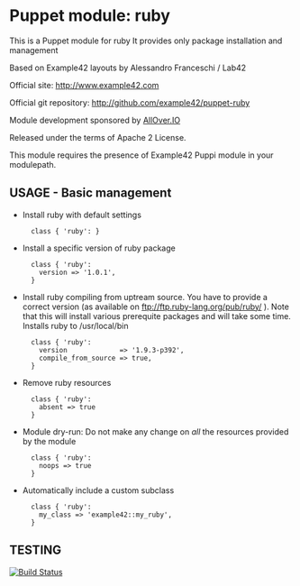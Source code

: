 # Puppet module: ruby

This is a Puppet module for ruby
It provides only package installation and management

Based on Example42 layouts by Alessandro Franceschi / Lab42

Official site: http://www.example42.com

Official git repository: http://github.com/example42/puppet-ruby

Module development sponsored by [AllOver.IO](http://www.allover.io)

Released under the terms of Apache 2 License.

This module requires the presence of Example42 Puppi module in your modulepath.


## USAGE - Basic management

* Install ruby with default settings

        class { 'ruby': }

* Install a specific version of ruby package

        class { 'ruby':
          version => '1.0.1',
        }

* Install ruby compiling from uptream source. You have to provide a correct version (as available on ftp://ftp.ruby-lang.org/pub/ruby/ ). Note that this will install various prerequite packages and will take some time. Installs ruby to /usr/local/bin

        class { 'ruby':
          version             => '1.9.3-p392',
          compile_from_source => true,
        }


* Remove ruby resources

        class { 'ruby':
          absent => true
        }

* Module dry-run: Do not make any change on *all* the resources provided by the module

        class { 'ruby':
          noops => true
        }

* Automatically include a custom subclass

        class { 'ruby':
          my_class => 'example42::my_ruby',
        }


## TESTING
[![Build Status](https://travis-ci.org/example42/puppet-ruby.png?branch=master)](https://travis-ci.org/example42/puppet-ruby)
